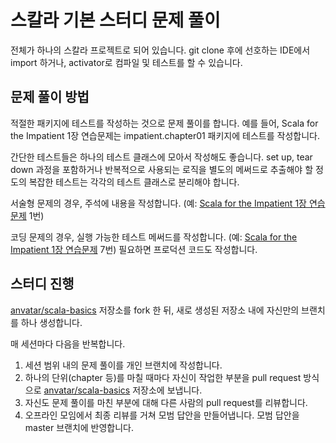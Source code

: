 # 스칼라 기본 스터디 문제 풀이

전체가 하나의 스칼라 프로젝트로 되어 있습니다. git clone 후에 선호하는 IDE에서 import 하거나, activator로 컴파일 및 테스트를 할 수 있습니다.

## 문제 풀이 방법

적절한 패키지에 테스트를 작성하는 것으로 문제 풀이를 합니다. 예를 들어, Scala for the Impatient 1장 연습문제는 impatient.chapter01 패키지에 테스트를 작성합니다.

간단한 테스트들은 하나의 테스트 클래스에 모아서 작성해도 좋습니다. set up, tear down 과정을 포함하거나 반복적으로 사용되는 로직을 별도의 메써드로 추출해야 할 정도의 복잡한 테스트는 각각의 테스트 클래스로 분리해야 합니다.

서술형 문제의 경우, 주석에 내용을 작성합니다. (예: [Scala for the Impatient 1장 연습문제](https://github.com/anvatar/scala-basics/blob/dfcbbd68395c2eb02a84989fec4c0772ac985680/src/test/scala/impatient/chapter01/ChapterSpec.scala) 1번)

코딩 문제의 경우, 실행 가능한 테스트 메써드를 작성합니다. (예: [Scala for the Impatient 1장 연습문제](https://github.com/anvatar/scala-basics/blob/dfcbbd68395c2eb02a84989fec4c0772ac985680/src/test/scala/impatient/chapter01/ChapterSpec.scala) 7번) 필요하면 프로덕션 코드도 작성합니다.

## 스터디 진행

 [anvatar/scala-basics](https://github.com/anvatar/scala-basics) 저장소를 fork 한 뒤, 새로 생성된 저장소 내에 자신만의 브랜치를 하나 생성합니다.
 
 매 세션마다 다음을 반복합니다.
 
 1. 세션 범위 내의 문제 풀이를 개인 브랜치에 작성합니다.
 1. 하나의 단위(chapter 등)를 마칠 때마다 자신이 작업한 부분을 pull request 방식으로 [anvatar/scala-basics](https://github.com/anvatar/scala-basics) 저장소에 보냅니다.
 1. 자신도 문제 풀이를 마친 부분에 대해 다른 사람의 pull request를 리뷰합니다.
 1. 오프라인 모임에서 최종 리뷰를 거쳐 모범 답안을 만들어냅니다. 모범 답안을 master 브랜치에 반영합니다.